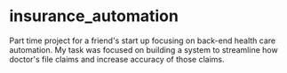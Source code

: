 # insurance_automation
Part time project for a friend's start up focusing on back-end health care automation. My task was focused on building a system to streamline how doctor's file claims and increase accuracy of those claims.
